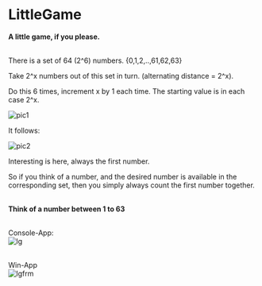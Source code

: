 # LittleGame<br>

**A little game, if you please.** 

<br>There is a set of 64 (2^6) numbers. {0,1,2,..,61,62,63}	

Take 2^x numbers out of this set in turn. (alternating distance = 2^x).	

Do this 6 times, increment x by 1 each time. The starting value is in each case 2^x.

![pic1](https://user-images.githubusercontent.com/104991886/226114360-341f957c-88d9-4d44-a78d-a9d6a3a92873.png)


It follows:

![pic2](https://user-images.githubusercontent.com/104991886/226114416-5fa2a2d8-1fe7-43ff-9908-075ff2aab838.png)


Interesting is here, always the first number. 

So if you think of a number, and the desired number is available in the corresponding set, then you simply always count the first number together.<br><br>

**Think of a number between 1 to 63<br>**<br>

Console-App:<br>
![lg](https://user-images.githubusercontent.com/104991886/226145750-26ca86ab-03e9-499d-8947-44669d8a8fd3.png)<br><br>

Win-App<br>
![lgfrm](https://user-images.githubusercontent.com/104991886/226210474-72ae4e4a-e4e8-45c0-8fae-714b76340016.png)
